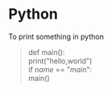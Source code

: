 # Python

To print something in python
>def main():  
     print("hello,world")  
>if _name_ == "_main_":  
     main()  
